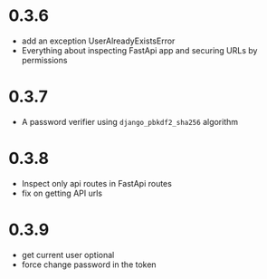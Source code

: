 # 0.3.6
- add an exception UserAlreadyExistsError
- Everything about inspecting FastApi app and securing URLs by permissions

# 0.3.7
- A password verifier using `django_pbkdf2_sha256` algorithm

# 0.3.8
- Inspect only api routes in FastApi routes
- fix on getting API urls

# 0.3.9
- get current user optional
- force change password in the token
